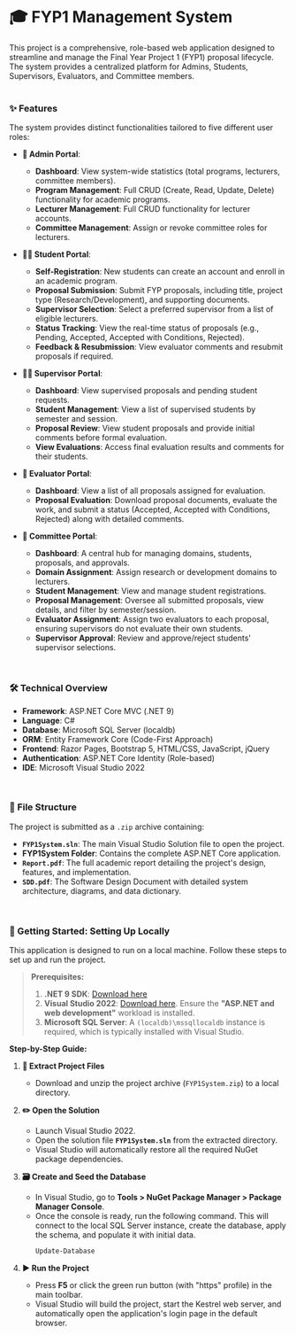 # 🎓 FYP1 Management System

This project is a comprehensive, role-based web application designed to streamline and manage the Final Year Project 1 (FYP1) proposal lifecycle. The system provides a centralized platform for Admins, Students, Supervisors, Evaluators, and Committee members.
<br><br>

### ✨ Features
The system provides distinct functionalities tailored to five different user roles:

-   **👤 Admin Portal**:
    -   **Dashboard**: View system-wide statistics (total programs, lecturers, committee members).
    -   **Program Management**: Full CRUD (Create, Read, Update, Delete) functionality for academic programs.
    -   **Lecturer Management**: Full CRUD functionality for lecturer accounts.
    -   **Committee Management**: Assign or revoke committee roles for lecturers.

-   **👨‍🎓 Student Portal**:
    -   **Self-Registration**: New students can create an account and enroll in an academic program.
    -   **Proposal Submission**: Submit FYP proposals, including title, project type (Research/Development), and supporting documents.
    -   **Supervisor Selection**: Select a preferred supervisor from a list of eligible lecturers.
    -   **Status Tracking**: View the real-time status of proposals (e.g., Pending, Accepted, Accepted with Conditions, Rejected).
    -   **Feedback & Resubmission**: View evaluator comments and resubmit proposals if required.

-   **👨‍🏫 Supervisor Portal**:
    -   **Dashboard**: View supervised proposals and pending student requests.
    -   **Student Management**: View a list of supervised students by semester and session.
    -   **Proposal Review**: View student proposals and provide initial comments before formal evaluation.
    -   **View Evaluations**: Access final evaluation results and comments for their students.

-   **📝 Evaluator Portal**:
    -   **Dashboard**: View a list of all proposals assigned for evaluation.
    -   **Proposal Evaluation**: Download proposal documents, evaluate the work, and submit a status (Accepted, Accepted with Conditions, Rejected) along with detailed comments.

-   **👥 Committee Portal**:
    -   **Dashboard**: A central hub for managing domains, students, proposals, and approvals.
    -   **Domain Assignment**: Assign research or development domains to lecturers.
    -   **Student Management**: View and manage student registrations.
    -   **Proposal Management**: Oversee all submitted proposals, view details, and filter by semester/session.
    -   **Evaluator Assignment**: Assign two evaluators to each proposal, ensuring supervisors do not evaluate their own students.
    -   **Supervisor Approval**: Review and approve/reject students' supervisor selections.
<br>

### 🛠️ Technical Overview
-   **Framework**: ASP.NET Core MVC (.NET 9)
-   **Language**: C#
-   **Database**: Microsoft SQL Server (localdb)
-   **ORM**: Entity Framework Core (Code-First Approach)
-   **Frontend**: Razor Pages, Bootstrap 5, HTML/CSS, JavaScript, jQuery
-   **Authentication**: ASP.NET Core Identity (Role-based)
-   **IDE**: Microsoft Visual Studio 2022
<br>

### 📁 File Structure
The project is submitted as a `.zip` archive containing:
-   **`FYP1System.sln`**: The main Visual Studio Solution file to open the project.
-   **FYP1System Folder**: Contains the complete ASP.NET Core application.
-   **`Report.pdf`**: The full academic report detailing the project's design, features, and implementation.
-   **`SDD.pdf`**: The Software Design Document with detailed system architecture, diagrams, and data dictionary.
<br>

### 🚀 Getting Started: Setting Up Locally

This application is designed to run on a local machine. Follow these steps to set up and run the project.

> **Prerequisites:**
> 1.  **.NET 9 SDK**: [Download here](https://dotnet.microsoft.com/download/dotnet/9.0)
> 2.  **Visual Studio 2022**: [Download here](https://visualstudio.microsoft.com/downloads/). Ensure the **"ASP.NET and web development"** workload is installed.
> 3.  **Microsoft SQL Server**: A `(localdb)\mssqllocaldb` instance is required, which is typically installed with Visual Studio.

**Step-by-Step Guide:**

1.  **📂 Extract Project Files**
    -   Download and unzip the project archive (`FYP1System.zip`) to a local directory.

2.  **✏️ Open the Solution**
    -   Launch Visual Studio 2022.
    -   Open the solution file **`FYP1System.sln`** from the extracted directory.
    -   Visual Studio will automatically restore all the required NuGet package dependencies.

3.  **🗃️ Create and Seed the Database**
    -   In Visual Studio, go to **Tools > NuGet Package Manager > Package Manager Console**.
    -   Once the console is ready, run the following command. This will connect to the local SQL Server instance, create the database, apply the schema, and populate it with initial data.
        ```powershell
        Update-Database
        ```

4.  **▶️ Run the Project**
    -   Press **F5** or click the green run button (with "https" profile) in the main toolbar.
    -   Visual Studio will build the project, start the Kestrel web server, and automatically open the application's login page in the default browser.
<br>
